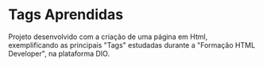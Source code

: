 # Tags Aprendidas

Projeto desenvolvido com a criação de uma página em Html, exemplificando as principais "Tags" estudadas durante a "Formação HTML Developer", na plataforma DIO.


